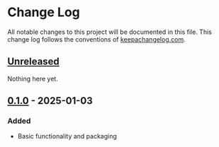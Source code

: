 # Change Log

All notable changes to this project will be documented in this
file. This change log follows the conventions of
[keepachangelog.com](http://keepachangelog.com/).

## [Unreleased]

Nothing here yet.

## [0.1.0] - 2025-01-03

### Added

- Basic functionality and packaging

[Unreleased]: https://github.com/pilosus/requests-verbose/compare/0.1.0...HEAD
[0.1.0]: https://github.com/pilosus/requests-verbose/compare/0.0.0...0.1.0

